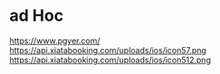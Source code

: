 #  ad Hoc

https://www.pgyer.com/
https://api.xiatabooking.com/uploads/ios/icon57.png
https://api.xiatabooking.com/uploads/ios/icon512.png
